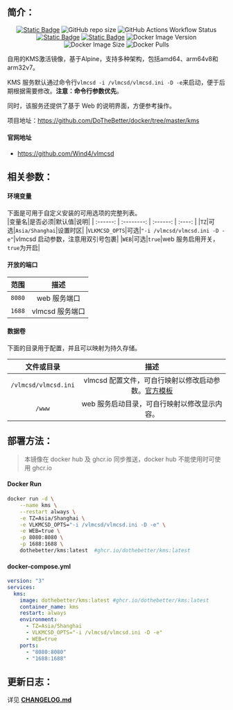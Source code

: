 ## 简介：

<p align="center">
<a target="_blank" href="https://github.com/DoTheBetter/docker/tree/master/kms"><img alt="Static Badge" src="https://img.shields.io/badge/Github-DoTheBetter%2Fdocker-brightgreen"></a>
<img alt="GitHub repo size" src="https://img.shields.io/github/repo-size/DoTheBetter/docker?label=GitHub%20repo%20size">
<img alt="GitHub Actions Workflow Status" src="https://img.shields.io/github/actions/workflow/status/DoTheBetter/docker/DockerBuild_kms.yml?label=GitHub%20Actions%20Workflow%20Status">
<br>
<a target="_blank" href="https://github.com/DoTheBetter/docker/pkgs/container/kms"><img alt="Static Badge" src="https://img.shields.io/badge/ghcr.io-dothebetter%2Fkms-brightgreen"></a>
<a target="_blank" href="https://hub.docker.com/r/dothebetter/kms"><img alt="Static Badge" src="https://img.shields.io/badge/docker.io-dothebetter%2Fkms-brightgreen"></a>
<img alt="Docker Image Version" src="https://img.shields.io/docker/v/dothebetter/kms?label=Image%20Version">
<img alt="Docker Image Size" src="https://img.shields.io/docker/image-size/dothebetter/kms?label=Image%20Size">
<img alt="Docker Pulls" src="https://img.shields.io/docker/pulls/dothebetter/kms?label=Docker%20Pulls">
</p>
自用的KMS激活镜像，基于Alpine，支持多种架构，包括amd64、arm64v8和arm32v7。

KMS 服务默认通过命令行`vlmcsd -i /vlmcsd/vlmcsd.ini -D -e`来启动，便于后期根据需要修改。**注意：命令行参数优先**。

同时，该服务还提供了基于 Web 的说明界面，方便参考操作。

项目地址：https://github.com/DoTheBetter/docker/tree/master/kms

#### 官网地址

- https://github.com/Wind4/vlmcsd

## 相关参数：

#### 环境变量

下面是可用于自定义安装的可用选项的完整列表。  
|变量名|是否必须|默认值|说明|
| :------: | :--------: | :------: | :----: |
|`TZ`|可选|`Asia/Shanghai`|设置时区|
|`VLKMCSD_OPTS`|可选|`"-i /vlmcsd/vlmcsd.ini -D -e"`|vlmcsd 启动参数，注意用双引号包裹|
|`WEB`|可选|`true`|web 服务启用开关，`true`为开启|

#### 开放的端口

|  范围  |      描述       |
| :----: | :-------------: |
| `8080` |  web 服务端口   |
| `1688` | vlmcsd 服务端口 |

#### 数据卷

下面的目录用于配置，并且可以映射为持久存储。

|      文件或目录      |                                                  描述                                                  |
| :------------------: | :----------------------------------------------------------------------------------------------------: |
| `/vlmcsd/vlmcsd.ini` | vlmcsd 配置文件，可自行映射以修改启动参数。[官方模板](https://github.com/Wind4/vlmcsd/tree/master/etc) |
|        `/www`        |                              web 服务启动目录，可自行映射以修改显示内容。                              |

## 部署方法：

> 本镜像在 docker hub 及 ghcr.io 同步推送，docker hub 不能使用时可使用 ghcr.io

#### Docker Run

```bash
docker run -d \
    --name kms \
    --restart always \
    -e TZ=Asia/Shanghai \
    -e VLKMCSD_OPTS="-i /vlmcsd/vlmcsd.ini -D -e" \
    -e WEB=true \
    -p 8080:8080 \
    -p 1688:1688 \
    dothebetter/kms:latest  #ghcr.io/dothebetter/kms:latest
```

#### docker-compose.yml

```yaml
version: "3"
services:
  kms:
    image: dothebetter/kms:latest #ghcr.io/dothebetter/kms:latest
    container_name: kms
    restart: always
    environment:
      - TZ=Asia/Shanghai
      - VLKMCSD_OPTS="-i /vlmcsd/vlmcsd.ini -D -e"
      - WEB=true
    ports:
      - "8080:8080"
      - "1688:1688"
```

## 更新日志：

详见 **[CHANGELOG.md](./CHANGELOG.md)**

